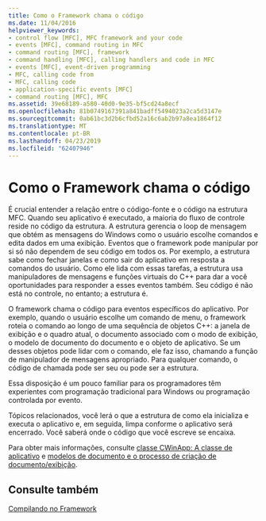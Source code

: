 ```yaml
---
title: Como o Framework chama o código
ms.date: 11/04/2016
helpviewer_keywords:
- control flow [MFC], MFC framework and your code
- events [MFC], command routing in MFC
- command routing [MFC], framework
- command handling [MFC], calling handlers and code in MFC
- events [MFC], event-driven programming
- MFC, calling code from
- MFC, calling code
- application-specific events [MFC]
- command routing [MFC], MFC
ms.assetid: 39e68189-a580-40d0-9e35-bf5cd24a8ecf
ms.openlocfilehash: 81b0749167391a841badff5494023a2ca5d3147e
ms.sourcegitcommit: 0ab61bc3d2b6cfbd52a16c6ab2b97a8ea1864f12
ms.translationtype: MT
ms.contentlocale: pt-BR
ms.lasthandoff: 04/23/2019
ms.locfileid: "62407946"
---
```

# <a name="how-the-framework-calls-your-code"></a>Como o Framework chama o código

É crucial entender a relação entre o código-fonte e o código na estrutura MFC. Quando seu aplicativo é executado, a maioria do fluxo de controle reside no código da estrutura. A estrutura gerencia o loop de mensagem que obtém as mensagens do Windows como o usuário escolhe comandos e edita dados em uma exibição. Eventos que o framework pode manipular por si só não dependem de seu código em todos os. Por exemplo, a estrutura sabe como fechar janelas e como sair do aplicativo em resposta a comandos do usuário. Como ele lida com essas tarefas, a estrutura usa manipuladores de mensagens e funções virtuais do C++ para dar a você oportunidades para responder a esses eventos também. Seu código é não está no controle, no entanto; a estrutura é.

O framework chama o código para eventos específicos do aplicativo. Por exemplo, quando o usuário escolhe um comando de menu, o framework roteia o comando ao longo de uma sequência de objetos C++: a janela de exibição e o quadro atual, o documento associado com o modo de exibição, o modelo de documento do documento e o objeto de aplicativo. Se um desses objetos pode lidar com o comando, ele faz isso, chamando a função de manipulador de mensagens apropriado. Para qualquer comando, o código de chamada pode ser seu ou pode ser a estrutura.

Essa disposição é um pouco familiar para os programadores têm experientes com programação tradicional para Windows ou programação controlada por evento.

Tópicos relacionados, você lerá o que a estrutura de como ela inicializa e executa o aplicativo e, em seguida, limpa conforme o aplicativo será encerrado. Você saberá onde o código que você escreve se encaixa.

Para obter mais informações, consulte [classe CWinApp: A classe de aplicativo](../mfc/cwinapp-the-application-class.md) e [modelos de documento e o processo de criação de documento/exibição](../mfc/document-templates-and-the-document-view-creation-process.md).

## <a name="see-also"></a>Consulte também

[Compilando no Framework](../mfc/building-on-the-framework.md)
